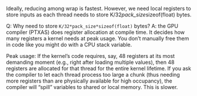 

Ideally, reducing among wrap is fastest. However, we need local registers to store inputs as each thread needs to store K/32*pack_size*sizeof(float) bytes.

Q: Why need to store `K/32*pack_size*sizeof(float)` bytes?
A: the GPU compiler (PTXAS) does register allocation at compile time. It decides how many registers a kernel needs at peak usage. You don’t manually free them in code like you might do with a CPU stack variable.

Peak usage: If the kernel’s code requires, say, 48 registers at its most demanding moment (e.g., right after loading multiple values), then 48 registers are allocated for that thread for the entire kernel lifetime.
If you ask the compiler to let each thread process too large a chunk (thus needing more registers than are physically available for high occupancy), the compiler will “spill” variables to shared or local memory. This is slower.

